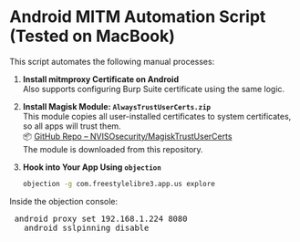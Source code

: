 # Android MITM Automation Script (Tested on MacBook)

This script automates the following manual processes:

1. **Install mitmproxy Certificate on Android**  
   Also supports configuring Burp Suite certificate using the same logic.

2. **Install Magisk Module: `AlwaysTrustUserCerts.zip`**  
   This module copies all user-installed certificates to system certificates, so all apps will trust them.  
   📦 [GitHub Repo – NVISOsecurity/MagiskTrustUserCerts](https://github.com/NVISOsecurity/MagiskTrustUserCerts)  
   The module is downloaded from this repository.

3. **Hook into Your App Using `objection`**

   ```bash
   objection -g com.freestylelibre3.app.us explore

Inside the objection console:

<pre> android proxy set 192.168.1.224 8080
   android sslpinning disable </pre>

